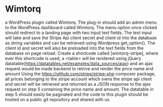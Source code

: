 # Wimtorq
a WordPress plugin called Wimtorq. The plug-in should add an admin menu to the WordPress dashboard called Wimtorq. The menu option once clicked should redirect to a landing page with two input text fields. The text input will take and save the Stripe Api client secret and client id into the database as string variables and can be retrieved using Wordpress get_option(). The client id and secret will also be preloaded into the text fields from the database on page reload. Create a shortcode called [wimtorq-stripe], where ever this shortcode is used, a &lt;table> will be rendered using jQuery datatable(https://datatables.net/examples/data_sources/ajax) and an ajax request would be made backend to retrive and render the price name and amount Using the https://github.com/stripe/stripe-php composer package, all prices belonging to the stripe account which owns the stripe api client and secret will be retrieved and returned as a JSON response to the ajax request on step 5 containing the price name and amount. The datatable in step 5 should easily be paginated and the code to this plugin should be hosted on a public git repository and shared with us.
